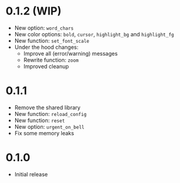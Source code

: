 # 0.1.2 (WIP)

* New option: `word_chars`
* New color options: `bold`, `cursor`, `highlight_bg` and `highlight_fg`
* New function: `set_font_scale`
* Under the hood changes:
  * Improve all (error/warning) messages
  * Rewrite function: `zoom`
  * Improved cleanup

# 0.1.1

* Remove the shared library
* New function: `reload_config`
* New function: `reset`
* New option: `urgent_on_bell`
* Fix some memory leaks

# 0.1.0

* Initial release

